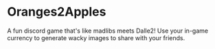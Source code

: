 # Oranges2Apples
A fun discord game that's like madlibs meets Dalle2! Use your in-game currency to generate wacky images to share with your friends.
